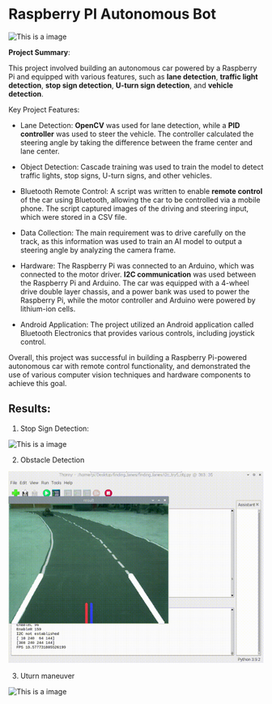 # Raspberry PI Autonomous Bot

![This is a image](/img/Lane_Following_R_Trim.gif)

**Project Summary**:

This project involved building an autonomous car powered by a Raspberry Pi and equipped with various features, such as **lane detection**, **traffic light detection**, **stop sign detection**, **U-turn sign detection**, and **vehicle detection**.

Key Project Features:

- Lane Detection: **OpenCV** was used for lane detection, while a **PID controller** was used to steer the vehicle. The controller calculated the steering angle by taking the difference between the frame center and lane center.

- Object Detection: Cascade training was used to train the model to detect traffic lights, stop signs, U-turn signs, and other vehicles.

- Bluetooth Remote Control: A script was written to enable **remote control** of the car using Bluetooth, allowing the car to be controlled via a mobile phone. The script captured images of the driving and steering input, which were stored in a CSV file.

- Data Collection: The main requirement was to drive carefully on the track, as this information was used to train an AI model to output a steering angle by analyzing the camera frame.

- Hardware: The Raspberry Pi was connected to an Arduino, which was connected to the motor driver. **I2C communication** was used between the Raspberry Pi and Arduino. The car was equipped with a 4-wheel drive double layer chassis, and a power bank was used to power the Raspberry Pi, while the motor controller and Arduino were powered by lithium-ion cells.

- Android Application: The project utilized an Android application called Bluetooth Electronics that provides various controls, including joystick control.

Overall, this project was successful in building a Raspberry Pi-powered autonomous car with remote control functionality, and demonstrated the use of various computer vision techniques and hardware components to achieve this goal.

## Results:

1. Stop Sign Detection:


![This is a image](/img/Stop_Sign%20(1).gif)


2. Obstacle Detection


![This is a image](/img/Obstacle_Detection_R.gif)

3. Uturn maneuver

![This is a image](/img/Uturn_Trim.gif)

